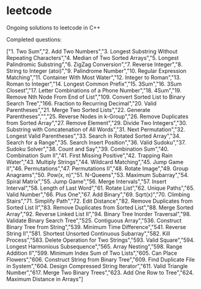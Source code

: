 # leetcode 
Ongoing solutions to leetcode in C++ 
 
Completed questions: 
 
["1. Two Sum","2. Add Two Numbers","3. Longest Substring Without Repeating Characters","4. Median of Two Sorted Arrays","5. Longest Palindromic Substring","6. ZigZag Conversion","7. Reverse Integer","8. String to Integer (atoi)","9. Palindrome Number","10. Regular Expression Matching","11. Container With Most Water","12. Integer to Roman","13. Roman to Integer","14. Longest Common Prefix","15. 3Sum","16. 3Sum Closest","17. Letter Combinations of a Phone Number","18. 4Sum","19. Remove Nth Node From End of List","109. Convert Sorted List to Binary Search Tree","166. Fraction to Recurring Decimal","20. Valid Parentheses","21. Merge Two Sorted Lists","22. Generate Parentheses","","25. Reverse Nodes in k-Group","26. Remove Duplicates from Sorted Array","27. Remove Element","29. Divide Two Integers","30. Substring with Concatenation of All Words","31. Next Permutation","32. Longest Valid Parentheses","33. Search in Rotated Sorted Array","34. Search for a Range","35. Search Insert Position","36. Valid Sudoku","37. Sudoku Solver","38. Count and Say","39. Combination Sum","40. Combination Sum II","41. First Missing Positive","42. Trapping Rain Water","43. Multiply Strings","44. Wildcard Matching","45. Jump Game II","46. Permutations","47. Permutations II","48. Rotate Image","49. Group Anagrams","50. Pow(x, n)","51. N-Queens","53. Maximum Subarray","54. Spiral Matrix","55. Jump Game","56. Merge Intervals","57. Insert Interval","58. Length of Last Word","61. Rotate List","62. Unique Paths","65. Valid Number","66. Plus One","67. Add Binary","69. Sqrt(x)","70. Climbing Stairs","71. Simplify Path","72. Edit Distance","82. Remove Duplicates from Sorted List II","83. Remove Duplicates from Sorted List","88. Merge Sorted Array","92. Reverse Linked List II","94. Binary Tree Inorder Traversal","98. Validate Binary Search Tree","525. Contiguous Array","536. Construct Binary Tree from String","539. Minimum Time Difference","541. Reverse String II","581. Shortest Unsorted Continuous Subarray","582. Kill Process","583. Delete Operation for Two Strings","593. Valid Square","594. Longest Harmonious Subsequence","565. Array Nesting","598. Range Addition II","599. Minimum Index Sum of Two Lists","605. Can Place Flowers","606. Construct String from Binary Tree","609. Find Duplicate File in System","604. Design Compressed String Iterator","611. Valid Triangle Number","617. Merge Two Binary Trees","623. Add One Row to Tree","624. Maximum Distance in Arrays"]